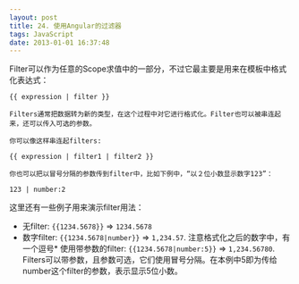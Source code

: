 ```yaml
---
layout: post
title: 24. 使用Angular的过滤器
tags: JavaScript
date: 2013-01-01 16:37:48
---
```


Filter可以作为任意的Scope求值中的一部分，不过它最主要是用来在模板中格式化表达式：

    {{ expression | filter }}

    Filters通常把数据转为新的类型，在这个过程中对它进行格式化。Filter也可以被串连起来，还可以传入可选的参数。

    你可以像这样串连起filters:

    {{ expression | filter1 | filter2 }}

    你也可以把以冒号分隔的参数传到filter中，比如下例中，“以２位小数显示数字123”：

    123 | number:2

这里还有一些例子用来演示filter用法：

*   无filter: `{{1234.5678}}` => `1234.5678`
*   数字filter: `{{1234.5678|number}}` => `1,234.57`. 注意格式化之后的数字中，有一个逗号*   使用带参数的filter: `{{1234.5678|number:5}}` => `1,234.56780`. Filters可以带参数，且参数可选，它们使用冒号分隔。在本例中5即为传给number这个filter的参数，表示显示5位小数。
